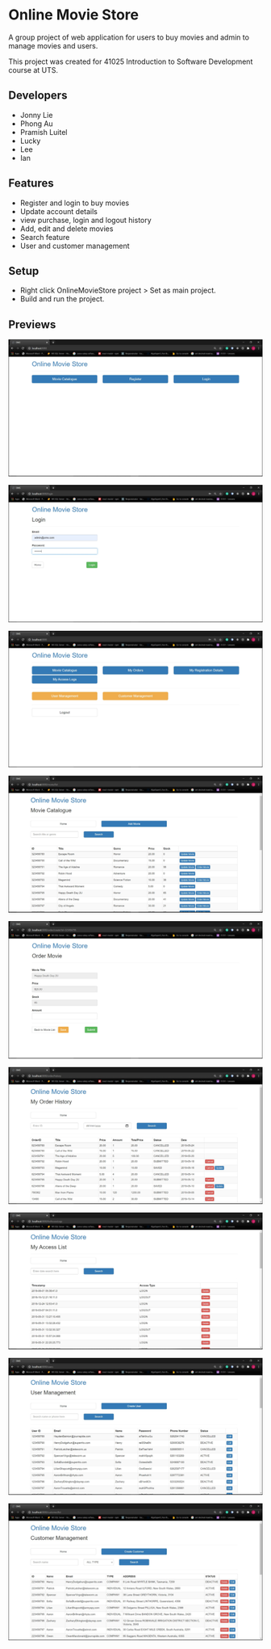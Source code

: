 # Online Movie Store

A group project of web application for users to buy movies and admin to manage movies and users.

This project was created for 41025 Introduction to Software Development course at UTS.

## Developers

- Jonny Lie
- Phong Au
- Pramish Luitel
- Lucky
- Lee
- Ian

## Features

- Register and login to buy movies
- Update account details
- view purchase, login and logout history
- Add, edit and delete movies
- Search feature
- User and customer management

## Setup

- Right click OnlineMovieStore project > Set as main project.
- Build and run the project.

## Previews

![alt text](https://github.com/Jonnylie/Online-Movie-Store/blob/master/docs/LandingPage.jpg)

![alt text](https://github.com/Jonnylie/Online-Movie-Store/blob/master/docs/LoginPage.jpg)

![alt text](https://github.com/Jonnylie/Online-Movie-Store/blob/master/docs/HomePage.jpg)

![alt text](https://github.com/Jonnylie/Online-Movie-Store/blob/master/docs/MovieCatalogue.jpg)

![alt text](https://github.com/Jonnylie/Online-Movie-Store/blob/master/docs/OrderMovie.jpg)

![alt text](https://github.com/Jonnylie/Online-Movie-Store/blob/master/docs/OrderHistory.jpg)

![alt text](https://github.com/Jonnylie/Online-Movie-Store/blob/master/docs/AccessList.jpg)

![alt text](https://github.com/Jonnylie/Online-Movie-Store/blob/master/docs/UserManagement.jpg)

![alt text](https://github.com/Jonnylie/Online-Movie-Store/blob/master/docs/CustomerManagement.jpg)


